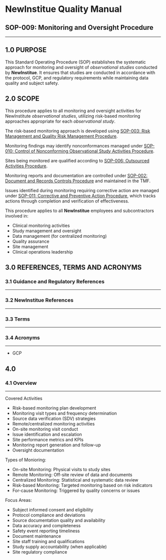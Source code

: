 # __NewInstitue__ Quality Manual
## SOP-009: Monitoring and Oversight Procedure
-----------------------------------------------------------------------

## 1.0 PURPOSE

This Standard Operating Procedure (SOP) establishes the systematic approach for
monitoring and oversight of *observational studies* conducted by
__NewInstitue__. It ensures that studies are conducted in accordance with the
protocol, GCP, and regulatory requirements while maintaining data quality and
subject safety.

## 2.0 SCOPE

This procedure applies to all monitoring and oversight activities for
NewInstitute *observational studies*, utilizing risk-based monitoring
approaches appropriate for each *observational study*.

The risk-based monitoring approach is developed using
[SOP-003: Risk Management and Quality Risk Management Procedure](SOP-003--Risk_Management_and_Quality_Risk_Management_Procedure.md).

Monitoring findings may identify nonconformances managed under
[SOP-010: Control of Nonconforming Observational Study Activities Procedure](SOP-010--Control_of_Nonconforming_Observational_Study_Activities_Procedure.md).

Sites being monitored are qualified according to
[SOP-006: Outsourced Activities Procedure](SOP-006--Outsourced_Activities_Procedure.md).

Monitoring reports and documentation are controlled under
[SOP-002: Document and Records Controls Procedure](SOP-002--Document_and_Records_Controls_Procedure.md) and maintained in the TMF.

Issues identified during monitoring requiring corrective action are managed
under [SOP-011: Corrective and Preventive Action Procedure](SOP-011--Corrective_and_Preventive_Action_Procedure.md), 
which tracks actions through completion and verification of effectiveness.

This procedure applies to all __NewInstitue__ employees and subcontractors
involved in:

- Clinical monitoring activities
- Study management and oversight
- Data management (for centralized monitoring)
- Quality assurance
- Site management
- Clinical operations leadership

## 3.0 REFERENCES, TERMS AND ACRONYMS

### 3.1 Guidance and Regulatory References
-----------------------------------------------------------------------

### 3.2 __NewInstitue__ References 
-----------------------------------------------------------------------

### 3.3 Terms
-----------------------------------------------------------------------

### 3.4 Acronyms
-----------------------------------------------------------------------

- GCP

## 4.0

### 4.1 Overview
-----------------------------------------------------------------------

Covered Activities

- Risk-based monitoring plan development
- Monitoring visit types and frequency determination
- Source data verification (SDV) strategies
- Remote/centralized monitoring activities
- On-site monitoring visit conduct
- Issue identification and escalation
- Site performance metrics and KPIs
- Monitoring report generation and follow-up
- Oversight documentation

Types of Monioring:

- On-site Monitoring: Physical visits to study sites
- Remote Monitoring: Off-site review of data and documents
- Centralized Monitoring: Statistical and systematic data review
- Risk-based Monitoring: Targeted monitoring based on risk indicators
- For-cause Monitoring: Triggered by quality concerns or issues

Focus Areas:

- Subject informed consent and eligibility
- Protocol compliance and deviations
- Source documentation quality and availability
- Data accuracy and completeness
- Safety event reporting timeliness
- Document maintenance
- Site staff training and qualifications
- Study supply accountability (when applicable)
- Site regulatory compliance
